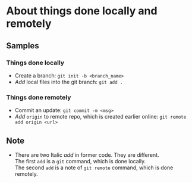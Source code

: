 # About things done locally and remotely

## Samples
### Things done locally
* Create a branch: `git init -b <branch_name>`
* *Add* local files into the git branch: `git add .`

### Things done remotely  
* Commit an update: `git commit -m <msg>`
* *Add* `origin` to remote repo, which is created earlier online: `git remote add origin <url>`

## Note
* There are two Italic *add* in former code. They are different.  
The first `add` is a `git` command, which is done locally.  
The second `add` is a note of `git remote` command, which is done remotely.
